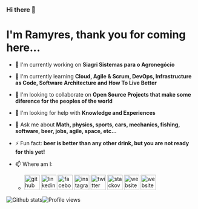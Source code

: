 ### Hi there 👋

# I'm Ramyres, thank you for coming here...

- 🔭 I'm currently working on **Siagri Sistemas para o Agronegócio**
- 🌱 I'm currently learning **Cloud, Agile & Scrum, DevOps, Infrastructure as Code, Software Architecture and How To Live Better**
- 👯 I'm looking to collaborate on **Open Source Projects that make some diference for the peoples of the world**
- 🤔 I'm looking for help with **Knowledge and Experiences**
- 💬 Ask me about **Math, physics, sports, cars, mechanics, fishing, software, beer, jobs, agile, space, etc...**
- ⚡ Fun fact: **beer is better than any other drink, but you are not ready for this yet!** 
- 📫 Where am I: 

  - [<img src='https://cdn.jsdelivr.net/npm/simple-icons@3.0.1/icons/github.svg' alt='github' height='40'>](https://github.com/ramyres110)
[<img src='https://cdn.jsdelivr.net/npm/simple-icons@3.0.1/icons/linkedin.svg' alt='linkedin' height='40'>](https://www.linkedin.com/in/ramyres110/)
[<img src='https://cdn.jsdelivr.net/npm/simple-icons@3.0.1/icons/facebook.svg' alt='facebook' height='40'>](https://www.facebook.com/ramyres110)
[<img src='https://cdn.jsdelivr.net/npm/simple-icons@3.0.1/icons/instagram.svg' alt='instagram' height='40'>](https://www.instagram.com/ramyres110/)
[<img src='https://cdn.jsdelivr.net/npm/simple-icons@3.0.1/icons/twitter.svg' alt='twitter' height='40'>](https://twitter.com/ramyres110)
[<img src='https://cdn.jsdelivr.net/npm/simple-icons@3.0.1/icons/stackoverflow.svg' alt='stackoverflow' height='40'>](ramyres110)
[<img src='https://cdn.jsdelivr.net/npm/simple-icons@3.0.1/icons/icloud.svg' alt='website' height='40'>](https://ramyres110.github.io/)
[<img src='https://github.com/simple-icons/simple-icons/blob/develop/icons/docker.svg' alt='website' height='40'>](https://hub.docker.com/u/ramyres110)


![Github stats](https://github-readme-stats.vercel.app/api?username=ramyres110&show_icons=true)![Profile views](https://gpvc.arturio.dev/ramyres110)  
